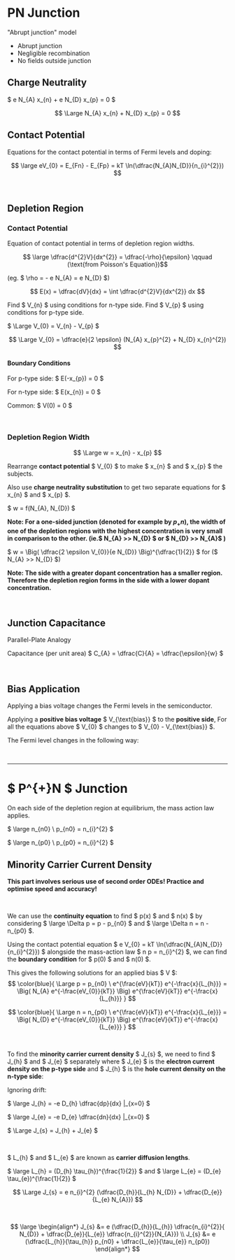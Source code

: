 # PN Junction

"Abrupt junction" model

* Abrupt junction
* Negligible recombination
* No fields outside junction


## Charge Neutrality 

$ e N_{A} x_{n} + e N_{D} x_{p} = 0 $

$$ \Large N_{A} x_{n} + N_{D} x_{p} = 0 $$


## Contact Potential

Equations for the contact potential in terms of Fermi levels and doping:

$$ \large eV_{0} = E_{Fn} - E_{Fp} = kT \ln(\dfrac{N_{A}N_{D}}{n_{i}^{2}}) $$

</br>

## Depletion Region

### Contact Potential
Equation of contact potential in terms of depletion region widths.

$$ \large \dfrac{d^{2}V}{dx^{2}} = \dfrac{-\rho}{\epsilon} \qquad (\text{from Poisson's Equation})$$

(eg. $ \rho = - e N_{A} = e N_{D} $)

$$ E(x) = \dfrac{dV}{dx} = \int \dfrac{d^{2}V}{dx^{2}} dx $$

Find $ V_{n} $ using conditions for n-type side.
Find $ V_{p} $ using conditions for p-type side.

$ \Large V_{0} = V_{n} - V_{p} $

$$ \Large V_{0} = \dfrac{e}{2 \epsilon} (N_{A} x_{p}^{2} + N_{D} x_{n}^{2}) $$

#### Boundary Conditions

For p-type side: $ E(-x_{p}) = 0 $

For n-type side: $ E(x_{n}) = 0 $

Common: $ V(0) = 0 $


</br>

### Depletion Region Width

$$ \Large w = x_{n} - x_{p} $$

Rearrange **contact potential** $ V_{0} $ to make $ x_{n} $ and $ x_{p} $ the subjects.

Also use **charge neutrality substitution** to get two separate equations for $ x_{n} $ and $ x_{p} $.

$ w = f(N_{A}, N_{D}) $

**Note: For a one-sided junction (denoted for example by $p_{+}n$), the width of one of the depletion regions with the highest concentration is very small in comparison to the other. (ie.$ N_{A} >> N_{D} $ or $ N_{D} >> N_{A}$ )**

$ w = \Big( \dfrac{2 \epsilon V_{0}}{e N_{D}} \Big)^{\dfrac{1}{2}} $ for ($ N_{A} >> N_{D} $)

**Note: The side with a greater dopant concentration has a smaller region. Therefore the depletion region forms in the side with a lower dopant concentration.**


</br>

## Junction Capacitance

Parallel-Plate Analogy

Capacitance (per unit area) $ C_{A} = \dfrac{C}{A} = \dfrac{\epsilon}{w} $


</br>

## Bias Application

Applying a bias voltage changes the Fermi levels in the semiconductor.



Applying a **positive bias voltage** $ V_{\text{bias}} $ to the **positive side**, For all the equations above $ V_{0} $ changes to $ V_{0} - V_{\text{bias}} $.

The Fermi level changes in the following way:


</br><hr>

# $ P^{+}N $ Junction

On each side of the depletion region at equilibrium, the mass action law applies.

$ \large n_{n0} \ p_{n0} = n_{i}^{2} $

$ \large n_{p0} \ p_{p0} = n_{i}^{2} $

## Minority Carrier Current Density

**This part involves serious use of second order ODEs! Practice and optimise speed and accuracy!**

</br>

We can use the **continuity equation** to find $ p(x) $ and $ n(x) $ by considering $ \large \Delta p = p - p_{n0} $ and $ \large \Delta n = n - n_{p0} $.  

Using the contact potential equation $ e V_{0} = kT \ln(\dfrac{N_{A}N_{D}}{n_{i}^{2}}) $ alongside the mass-action law $ n p = n_{i}^{2} $, we can find the **boundary condition** for $ p(0) $ and $ n(0) $.  

This gives the following solutions for an applied bias $ V $:
$$ \color{blue}{ \Large p = p_{n0} \ e^{\frac{eV}{kT}} e^{-\frac{x}{L_{h}}} = \Big( N_{A} e^{-\frac{eV_{0}}{kT}} \Big) e^{\frac{eV}{kT}} e^{-\frac{x}{L_{h}}} } $$

$$ \color{blue}{ \Large n = n_{p0} \ e^{\frac{eV}{kT}} e^{-\frac{x}{L_{e}}} = \Big( N_{D} e^{-\frac{eV_{0}}{kT}} \Big) e^{\frac{eV}{kT}} e^{-\frac{x}{L_{e}}} } $$

</br>


To find the **minority carrier current density** $ J_{s} $, we need to find $ J_{h} $ and $ J_{e} $ separately where $ J_{e} $ is the **electron current density on the p-type side** and $ J_{h} $ is the **hole current density on the n-type side**:

Ignoring drift:

$ \large J_{h} = -e D_{h} \dfrac{dp}{dx} |_{x=0} $

$ \large J_{e} = -e D_{e} \dfrac{dn}{dx} |_{x=0} $


$ \Large J_{s} = J_{h} + J_{e} $ 

</br>

$ L_{h} $ and $ L_{e} $ are known as **carrier diffusion lengths**.

$ \large L_{h} = (D_{h} \tau_{h})^{\frac{1}{2}} $ and $ \large L_{e} = (D_{e} \tau_{e})^{\frac{1}{2}} $

$$ \Large J_{s} = e n_{i}^{2} (\dfrac{D_{h}}{L_{h} N_{D}} + \dfrac{D_{e}}{L_{e} N_{A}}) $$

</br>

$$
\large
\begin{align*}
J_{s} &= e (\dfrac{D_{h}}{L_{h}} \dfrac{n_{i}^{2}}{ N_{D}} + \dfrac{D_{e}}{L_{e}} \dfrac{n_{i}^{2}}{N_{A}}) \\
J_{s} &= e (\dfrac{L_{h}}{\tau_{h}} p_{n0} + \dfrac{L_{e}}{\tau_{e}} n_{p0})
\end{align*}
$$





